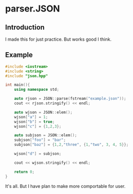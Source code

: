 parser.JSON
==========

Introduction
----------
I made this for just practice. But works good I think.

Example
----------

```cpp
#include <iostream>
#include <string>
#include "json.hpp"

int main(){
	using namespace std;

	auto rjson = JSON::parse(fstream("example.json"));
	cout << rjson.stringify() << endl;

	auto wjson = JSON::elem();
	wjson["a"] = 1;
	wjson["b"] = true;
	wjson["c"] = {1,2,3};

	auto subjson = JSON::elem();
	subjson["foo"] = "bar";
	subjson["baz"] = {1,2,"three", {1,"two", 3, 4, 5}};

	wjson["d"] = subjson;

	cout << wjson.stringify() << endl;

	return 0;
}
```

It's all. But I have plan to make more comportable for user.